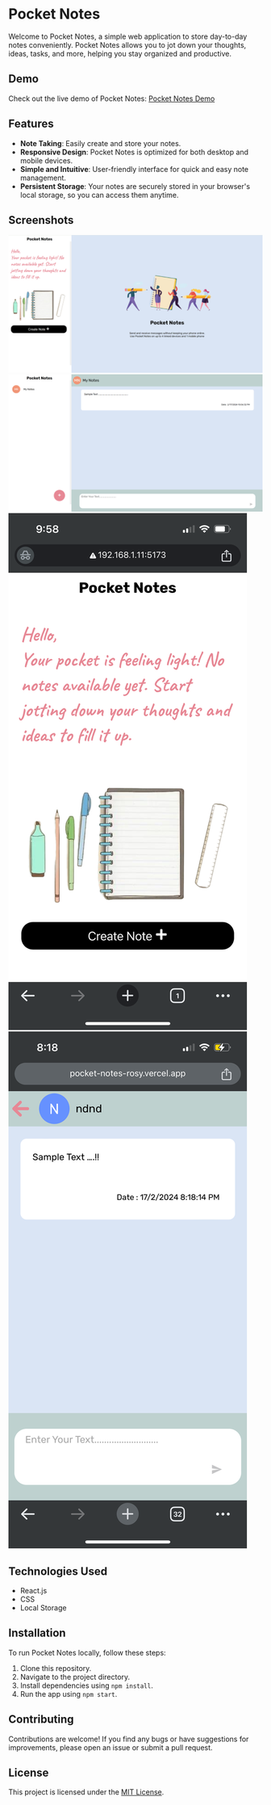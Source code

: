 # Pocket Notes

Welcome to Pocket Notes, a simple web application to store day-to-day notes conveniently. Pocket Notes allows you to jot down your thoughts, ideas, tasks, and more, helping you stay organized and productive.

## Demo

Check out the live demo of Pocket Notes: [Pocket Notes Demo](https://pocket-notes-rosy.vercel.app/)

## Features

- **Note Taking**: Easily create and store your notes.
- **Responsive Design**: Pocket Notes is optimized for both desktop and mobile devices.
- **Simple and Intuitive**: User-friendly interface for quick and easy note management.
- **Persistent Storage**: Your notes are securely stored in your browser's local storage, so you can access them anytime.

## Screenshots

![Pocket Notes Preview](/src/assets/ss1.png)
![Pocket Notes Preview](/src/assets/ss2.png)
![Pocket Notes Mobile Preview](/src/assets/ss3.png)
![Pocket Notes Mobile Preview](/src/assets/ss4.png)

## Technologies Used

- React.js
- CSS
- Local Storage

## Installation

To run Pocket Notes locally, follow these steps:

1. Clone this repository.
2. Navigate to the project directory.
3. Install dependencies using `npm install`.
4. Run the app using `npm start`.

## Contributing

Contributions are welcome! If you find any bugs or have suggestions for improvements, please open an issue or submit a pull request.

## License

This project is licensed under the [MIT License](https://opensource.org/licenses/MIT).

